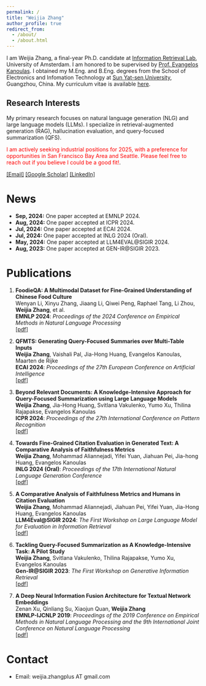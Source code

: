 ```yaml
---
permalink: /
title: "Weijia Zhang"
author_profile: true
redirect_from: 
  - /about/
  - /about.html
---
```

I am Weijia Zhang, a final-year Ph.D. candidate at [Information Retrieval Lab](https://irlab.science.uva.nl/), University of Amsterdam. I am honored to be supervised by [Prof. Evangelos Kanoulas](https://staff.fnwi.uva.nl/e.kanoulas/). I obtained my M.Eng. and B.Eng. degrees from the School of Electronics and Infomation Technology at [Sun Yat-sen University](https://www.sysu.edu.cn/sysuen/), Guangzhou, China. My curriculum vitae is available [here](../files/cv.pdf).

Research Interests
----

My primary research focuses on natural language generation (NLG) and large language models (LLMs). I specialize in retrieval-augmented generation (RAG), hallucination evaluation, and query-focused summarization (QFS).

<span style="color:red">I am actively seeking industrial positions for 2025, with a preference for opportunities in San Francisco Bay Area and Seattle. Please feel free to reach out if you believe I could be a good fit!</span>.

[[Email]](mailto:weijia.zhangplus@gmail.com)
[[Google Scholar]](https://scholar.google.com/citations?user=eGRikvEAAAAJ&hl=en) [[LinkedIn]](https://www.linkedin.com/in/weijia-zhang-ab3482172/)

News
======
- **Sep, 2024:** One paper accepted at EMNLP 2024.
- **Aug, 2024:** One paper accepted at ICPR 2024.
- **Jul, 2024:** One paper accepted at ECAI 2024.
- **Jul, 2024:** One paper accepted at INLG 2024 (Oral).
- **May, 2024:** One paper accepted at LLM4EVAL@SIGIR 2024.
- **Aug, 2023:** One paper accepted at GEN-IR@SIGIR 2023.

Publications
======

1. **FoodieQA: A Multimodal Dataset for Fine-Grained Understanding of Chinese Food Culture**  
Wenyan Li, Xinyu Zhang, Jiaang Li, Qiwei Peng, Raphael Tang, Li Zhou, **Weijia Zhang**, et al.  
**EMNLP 2024**: _Proceedings of the 2024 Conference on Empirical Methods in Natural Language Processing_   
[[pdf]](https://arxiv.org/abs/2406.11030)

1. **QFMTS: Generating Query-Focused Summaries over Multi-Table Inputs**  
**Weijia Zhang**, Vaishali Pal, Jia-Hong Huang, Evangelos Kanoulas, Maarten de Rijke   
**ECAI 2024**: _Proceedings of the 27th European Conference on Artificial Intelligence_  
[[pdf]](https://arxiv.org/abs/2405.05109)

1. **Beyond Relevant Documents: A Knowledge-Intensive Approach for Query-Focused Summarization using Large Language Models**  
**Weijia Zhang**, Jia-Hong Huang, Svitlana Vakulenko, Yumo Xu, Thilina Rajapakse, Evangelos Kanoulas  
**ICPR 2024**: _Proceedings of the 27th International Conference on Pattern Recognition_  
[[pdf]](https://arxiv.org/abs/2408.10357)

1. **Towards Fine-Grained Citation Evaluation in Generated Text: A Comparative Analysis of Faithfulness Metrics**  
**Weijia Zhang**, Mohammad Aliannejadi, Yifei Yuan, Jiahuan Pei, Jia-hong Huang, Evangelos Kanoulas  
**INLG 2024 (Oral)**: _Proceedings of the 17th International Natural Language Generation Conference_  
[[pdf]](https://aclanthology.org/2024.inlg-main.35/)

1. **A Comparative Analysis of Faithfulness Metrics and Humans in Citation Evaluation**  
**Weijia Zhang**, Mohammad Aliannejadi, Jiahuan Pei, Yifei Yuan, Jia-Hong Huang, Evangelos Kanoulas  
**LLM4Eval@SIGIR 2024**: _The First Workshop on Large Language Model for Evaluation in Information Retrieval_  
[[pdf]](https://arxiv.org/abs/2408.12398)

1. **Tackling Query-Focused Summarization as A Knowledge-Intensive Task: A Pilot Study**  
**Weijia Zhang**, Svitlana Vakulenko, Thilina Rajapakse, Yumo Xu, Evangelos Kanoulas  
**Gen-IR@SIGIR 2023**: _The First Workshop on Generative Information Retrieval_  
[[pdf]](https://arxiv.org/abs/2112.07536)

1. **A Deep Neural Information Fusion Architecture for Textual Network Embeddings**  
Zenan Xu, Qinliang Su, Xiaojun Quan, **Weijia Zhang**  
**EMNLP-IJCNLP 2019**: _Proceedings of the 2019 Conference on Empirical Methods in Natural Language Processing and the 9th International Joint Conference on Natural Language Processing_  
[[pdf]](https://aclanthology.org/D19-1476/)

Contact
======
* Email: weijia.zhangplus AT gmail.com